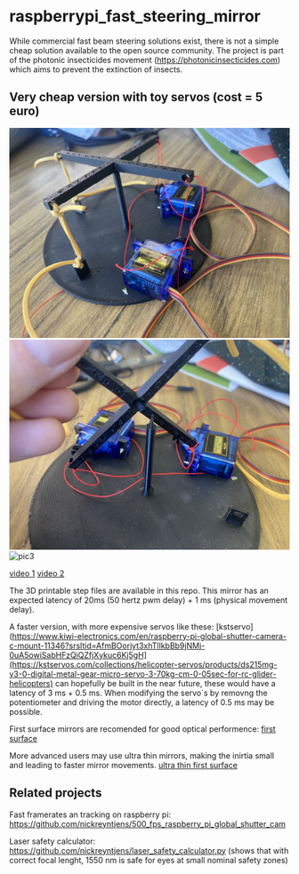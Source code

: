 # raspberrypi_fast_steering_mirror

While commercial fast beam steering solutions exist, there is not a simple cheap solution available to the open source community. The project is part of the photonic insecticides movement (https://photonicinsecticides.com) which aims to prevent the extinction of insects.

## Very cheap version with toy servos (cost = 5 euro)

![pic1](pic1.jpeg)
![pic2](pic2.jpeg)
![pic3](pic3.jpeg)

[video 1](https://www.youtube.com/shorts/W5gDEPCPxdw)
[video 2](https://www.youtube.com/shorts/TYv_WdsBpbU)


The 3D printable step files are available in this repo.
This mirror has an expected latency of 20ms (50 hertz pwm delay) + 1 ms (physical movement delay).

A faster version, with more expensive servos like these: 
[kstservo](https://www.kiwi-electronics.com/en/raspberry-pi-global-shutter-camera-c-mount-11346?srsltid=AfmBOorjyt3xhTllkbBb9jNMj-0uA5owiSabHFzQiQZfjXykuc6Kj5gH](https://kstservos.com/collections/helicopter-servos/products/ds215mg-v3-0-digital-metal-gear-micro-servo-3-70kg-cm-0-05sec-for-rc-glider-helicopters)
can hopefully be built in the near future, these would have a latency of 3 ms + 0.5 ms.
When modifying the servo´s by removng the potentiometer and driving the motor directly, a latency of 0.5 ms may be possible.

First surface mirrors are recomended for good optical performence:
[first surface](https://www.edmundoptics.eu/f/first-surface-mirrors/12017/?gad_source=1&gbraid=0AAAAAC6ham1_zjsctIsKr9nlJhu_DgT8E&gclid=CjwKCAjwktO_BhBrEiwAV70jXqvnrjsGfTxdORm-gM6R0VfZ8uMo2aSqY1ZaixHEq3UESwjONfnWnRoC2igQAvD_BwE)


More advanced users may use ultra thin mirrors, making the inirtia small and leading to faster mirror movements.
[ultra thin first surface](https://www.edmundoptics.eu/f/ultra-thin-first-surface-mirrors/40105/)

## Related projects

Fast framerates an tracking on raspberry pi: https://github.com/nickreyntjens/500_fps_raspberry_pi_global_shutter_cam

Laser safety calculator: https://github.com/nickreyntjens/laser_safety_calculator.py
(shows that with correct focal lenght, 1550 nm is safe for eyes at small nominal safety zones)



